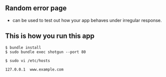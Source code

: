 ## Random error page

* can be used to test out how your app behaves under irregular response.

## This is how you run this app

```
$ bundle install
$ sudo bundle exec shotgun --port 80
```

```
$ sudo vi /etc/hosts

127.0.0.1  www.example.com
```
